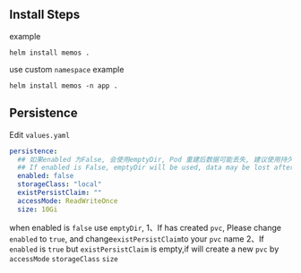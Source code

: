 ## Install Steps
example
```shell
helm install memos .
```
use custom `namespace` example
```shell
helm install memos -n app .
```
## Persistence
Edit `values.yaml`
```yaml
persistence:
  ## 如果enabled 为False, 会使用emptyDir, Pod 重建后数据可能丢失, 建议使用持久卷
  ## If enabled is False, emptyDir will be used, data may be lost after Pod rebuild, it is recommended to use persistent volume
  enabled: false
  storageClass: "local"
  existPersistClaim: ""
  accessMode: ReadWriteOnce
  size: 10Gi
```
when enabled is `false` use `emptyDir`, 
1、If has created `pvc`, Please change `enabled` to `true`, and change`existPersistClaim`to your `pvc` name
2、If `enabled` is `true` but `existPersistClaim` is empty,if will create a new `pvc` by `accessMode` `storageClass`  `size`



